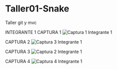 # Taller01-Snake
Taller git y mvc

INTEGRANTE 1
CAPTURA 1
![Captura 1 Integrante 1](https://user-images.githubusercontent.com/107821723/194209559-4487400b-2ac1-46c1-8bac-3cbbfb40329c.PNG)

CAPTURA 2
![Captura 3 Integrante 1](https://user-images.githubusercontent.com/107821723/194209573-6c4261bb-19a2-4626-9af3-c12482409e26.PNG)

CAPTURA 3
![Captura 2 Integrante 1](https://user-images.githubusercontent.com/107821723/194209564-83ae2995-dcd4-4acb-97fe-07a00dd76da9.PNG)

CAPTURA 4
![Captura 4 Integrante 1](https://user-images.githubusercontent.com/107821723/194209576-57b16701-451c-4d3b-a103-0ecca59f030e.PNG)

